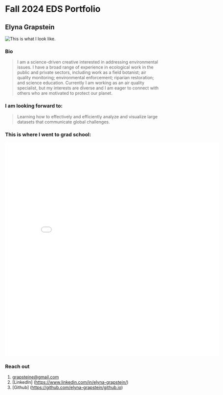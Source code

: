 # Fall 2024 EDS Portfolio
## Elyna Grapstein
![This is what I look like.](https://elynagrapstein.wordpress.com/wp-content/uploads/2021/03/8518523481_3cfd3a1338_o.jpg)

### Bio
> I am a science-driven creative interested in addressing environmental issues. I have a broad range of experience in ecological work in the public and private sectors, including work as a field botanist; air quality monitoring; environmental enforcement; riparian restoration; and science education. Currently I am working as an air quality specialist, but my interests are diverse and I am eager to connect with others who are motivated to protect our planet.

### I am looking forward to:
> Learning how to effectively and efficiently analyze and visualize large datasets that communicate global challenges.

### This is where I went to grad school:
<embed type="text/html" src="github.io/img/uga.html" width="700" height="700">

### Reach out
1. grapsteine@gmail.com
2. [LinkedIn] (https://www.linkedin.com/in/elyna-grapstein/)
3. [Github] (https://github.com/elyna-grapstein/github.io)
